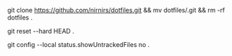 git clone https://github.com/nirnirs/dotfiles.git && mv dotfiles/.git && rm -rf dotfiles . 

git reset --hard HEAD . 

git config --local status.showUntrackedFiles no . 

